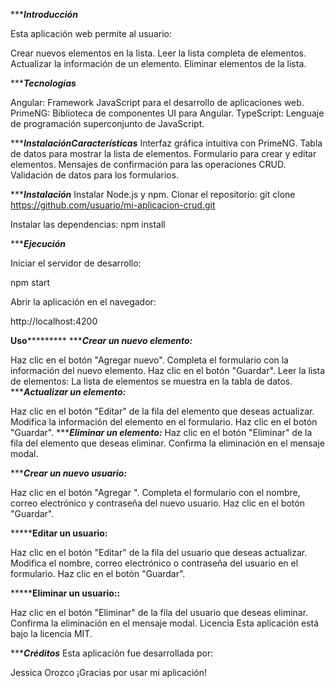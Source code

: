 **************Introducción***********


Esta aplicación web permite al usuario:

Crear nuevos elementos en la lista.
Leer la lista completa de elementos.
Actualizar la información de un elemento.
Eliminar elementos de la lista.


**************Tecnologías***********

Angular: Framework JavaScript para el desarrollo de aplicaciones web.
PrimeNG: Biblioteca de componentes UI para Angular.
TypeScript: Lenguaje de programación superconjunto de JavaScript.

**************InstalaciónCaracterísticas***********
Interfaz gráfica intuitiva con PrimeNG.
Tabla de datos para mostrar la lista de elementos.
Formulario para crear y editar elementos.
Mensajes de confirmación para las operaciones CRUD.
Validación de datos para los formularios.


**************Instalación***********
Instalar Node.js y npm.
Clonar el repositorio:
git clone https://github.com/usuario/mi-aplicacion-crud.git

Instalar las dependencias:
npm install

**************Ejecución***********

Iniciar el servidor de desarrollo:

npm start

Abrir la aplicación en el navegador:

http://localhost:4200



************************************Uso*********************************************
**************Crear un nuevo elemento:***********

Haz clic en el botón "Agregar nuevo".
Completa el formulario con la información del nuevo elemento.
Haz clic en el botón "Guardar".
Leer la lista de elementos:
La lista de elementos se muestra en la tabla de datos.
**************Actualizar un elemento:***********

Haz clic en el botón "Editar" de la fila del elemento que deseas actualizar.
Modifica la información del elemento en el formulario.
Haz clic en el botón "Guardar".
**************Eliminar un elemento:***********
Haz clic en el botón "Eliminar" de la fila del elemento que deseas eliminar.
Confirma la eliminación en el mensaje modal.

**************Crear un nuevo usuario:***********

Haz clic en el botón "Agregar ".
Completa el formulario con el nombre, correo electrónico y contraseña del nuevo usuario.
Haz clic en el botón "Guardar".

***************Editar un usuario:**********

Haz clic en el botón "Editar" de la fila del usuario que deseas actualizar.
Modifica el nombre, correo electrónico o contraseña del usuario en el formulario.
Haz clic en el botón "Guardar".

***************Eliminar un usuario::**********

Haz clic en el botón "Eliminar" de la fila del usuario que deseas eliminar.
Confirma la eliminación en el mensaje modal.
Licencia
Esta aplicación está bajo la licencia MIT.

**************Créditos***********
Esta aplicación fue desarrollada por:

Jessica Orozco
¡Gracias por usar mi aplicación!

